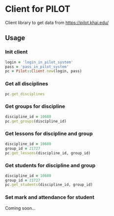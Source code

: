 # Client for PILOT
Client library to get data from https://pilot.khai.edu/

## Usage

### Init client
```ruby
login = 'login_in_pilot_system'
pass = 'pass_in_pilot_system'
pc = Pilot::Client.new(login, pass)
```

### Get all disciplines
```ruby
pc.get_disciplines
```

### Get groups for discipline
```ruby
discipline_id = 10680
pc.get_groups(discipline_id)
```

### Get lessons for discipline and group
```ruby
discipline_id = 10680
group_id = 21727
pc.get_lessons(discipline_id, group_id)
```

### Get students for discipline and group
```ruby
discipline_id = 10680
group_id = 21727
pc.get_students(discipline_id, group_id)
```

### Set mark and attendance for student
Coming soon...